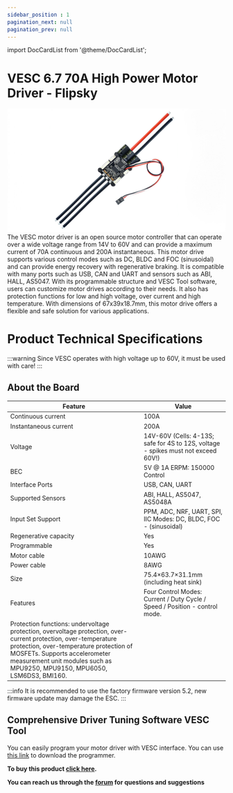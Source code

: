 ```yaml
---
sidebar_position : 1
pagination_next: null
pagination_prev: null
---
```


import DocCardList from '@theme/DocCardList';

# VESC 6.7 70A High Power Motor Driver - Flipsky

![VESC 60V](./image/vesc67-70a-motor-surucu.jpg)
The VESC motor driver is an open source motor controller that can operate over a wide voltage range from 14V to 60V and can provide a maximum current of 70A continuous and 200A instantaneous. This motor drive supports various control modes such as DC, BLDC and FOC (sinusoidal) and can provide energy recovery with regenerative braking. It is compatible with many ports such as USB, CAN and UART and sensors such as ABI, HALL, AS5047. With its programmable structure and VESC Tool software, users can customize motor drives according to their needs. It also has protection functions for low and high voltage, over current and high temperature. With dimensions of 67x39x18.7mm, this motor drive offers a flexible and safe solution for various applications.


# Product Technical Specifications

:::warning
Since VESC operates with high voltage up to 60V, it must be used with care!
:::

## About the Board

| Feature | Value |
|----------------------------|--------------------------------------------------------------------------------------------------------------------------------------------------------------------------------------------------------------------------------------------|
| Continuous current | 100A
| Instantaneous current | 200A
| Voltage | 14V-60V (Cells: 4-13S; safe for 4S to 12S, voltage - spikes must not exceed 60V!) |
| BEC | 5V @ 1A ERPM: 150000 Control |
| Interface Ports | USB, CAN, UART
| Supported Sensors | ABI, HALL, AS5047, AS5048A
| Input Set Support | PPM, ADC, NRF, UART, SPI, IIC Modes: DC, BLDC, FOC - (sinusoidal)
| Regenerative capacity | Yes |
| Programmable | Yes |
| Motor cable | 10AWG
| Power cable | 8AWG
| Size | 75.4×63.7×31.1mm (including heat sink)
| Features | Four Control Modes: Current / Duty Cycle / Speed / Position - control mode. |
| Protection functions: undervoltage protection, overvoltage protection, over-current protection, over-temperature protection, over-temperature protection of MOSFETs. Supports accelerometer measurement unit modules such as MPU9250, MPU9150, MPU6050, LSM6DS3, BMI160. |

:::info
It is recommended to use the factory firmware version 5.2, new firmware update may damage the ESC.
:::

## Comprehensive Driver Tuning Software VESC Tool

You can easily program your motor driver with VESC interface.
You can use [this link](https://vesc-project.com/vesc_tool) to download the programmer.




**To buy this product [click here](https://degzrobotics.com/product/vesc-6-6-70a-yuksek-guclu-motor-surucu-flipsky/).** 


**You can reach us through the [forum](https://forum.degzrobotics.com/) for questions and suggestions**


<DocCardList />
